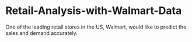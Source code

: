 # Retail-Analysis-with-Walmart-Data
One of the leading retail stores in the US, Walmart, would like to predict the sales and demand accurately.
